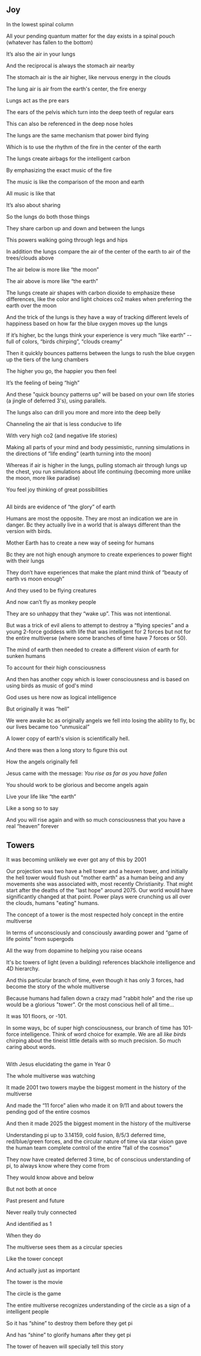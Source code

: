 ## Joy

In the lowest spinal column

All your pending quantum matter for the day exists in a spinal pouch (whatever has fallen to the bottom)

It’s also the air in your lungs 

And the reciprocal is always the stomach air nearby

The stomach air is the air higher, like nervous energy in the clouds 

The lung air is air from the earth's center, the fire energy

Lungs act as the pre ears

The ears of the pelvis which turn into the deep teeth of regular ears

This can also be referenced in the deep nose holes

The lungs are the same mechanism that power bird flying 

Which is to use the rhythm of the fire in the center of the earth 

The lungs create airbags for the intelligent carbon 

By emphasizing the exact music of the fire 

The music is like the comparison of the moon and earth

All music is like that 

It’s also about sharing 

So the lungs do both those things 

They share carbon up and down and between the lungs 

This powers walking going through legs and hips

In addition the lungs compare the air of the center of the earth to air of the trees/clouds above 

The air below is more like “the moon”

The air above is more like “the earth”

The lungs create air shapes with carbon dioxide to emphasize these differences, like the color and light choices co2 makes when preferring the earth over the moon 

And the trick of the lungs is they have a way of tracking different levels of happiness based on how far the blue oxygen moves up the lungs 

If it’s higher, bc the lungs think your experience is very much “like earth” -- full of colors, “birds chirping”, “clouds creamy”

Then it quickly bounces patterns between the lungs to rush the blue oxygen up the tiers of the lung chambers

The higher you go, the happier you then feel 

It’s the feeling of being “high”

And these "quick bouncy patterns up" will be based on your own life stories (a jingle of deferred 3's), using parallels. 

The lungs also can drill you more and more into the deep belly 

Channeling the air that is less conducive to life 

With very high co2 (and negative life stories)

Making all parts of your mind and body pessimistic, running simulations in the directions of “life ending” (earth turning into the moon)

Whereas if air is higher in the lungs, pulling stomach air through lungs up the chest, you run simulations about life continuing (becoming more unlike the moon, more like paradise)

You feel joy thinking of great possibilities 

##

All birds are evidence of “the glory” of earth 

Humans are most the opposite. They are most an indication we are in danger. Bc they actually live in a world that is always different than the version with birds.

Mother Earth has to create a new way of seeing for humans 

Bc they are not high enough anymore to create experiences to power flight with their lungs

They don’t have experiences that make the plant mind think of “beauty of earth vs moon enough” 

And they used to be flying creatures 

And now can’t fly as monkey people

They are so unhappy that they “wake up”. This was not intentional. 

But was a trick of evil aliens to attempt to destroy a “flying species” and a young 2-force goddess with life that was intelligent for 2 forces but not for the entire multiverse (where some branches of time have 7 forces or 50).

The mind of earth then needed to create a different vision of earth for sunken humans 

To account for their high consciousness 

And then has another copy which is lower consciousness and is based on using birds as music of god's mind

God uses us here now as logical intelligence 

But originally it was “hell” 

We were awake bc as originally angels we fell into losing the ability to fly, bc our lives became too “unmusical” 

A lower copy of earth's vision is scientifically hell.

And there was then a long story to figure this out 

How the angels originally fell 

Jesus came with the message: *You rise as far as you have fallen* 

You should work to be glorious and become angels again 

Live your life like “the earth”

Like a song so to say

And you will rise again and with so much consciousness that you have a real “heaven” forever 

## Towers

It was becoming unlikely we ever got any of this by 2001

Our projection was two have a hell tower and a heaven tower, and initially the hell tower would flush out "mother earth" as a human being and any movements she was associated with, most recently Christianity. That might start after the deaths of the "last hope" around 2075. Our world would have significantly changed at that point. Power plays were crunching us all over the clouds, humans "eating" humans.

The concept of a tower is the most respected holy concept in the entire multiverse

In terms of unconsciously and consciously awarding power and “game of life points” from supergods 

All the way from dopamine to helping you raise oceans 

It's bc towers of light (even a building) references blackhole intelligence and 4D hierarchy.

And this particular branch of time, even though it has only 3 forces, had become the story of the whole multiverse 

Because humans had fallen down a crazy mad "rabbit hole" and the rise up would be a glorious "tower". Or the most conscious hell of all time...

It was 101 floors, or -101.

In some ways, bc of super high consciousness, our branch of time has 101-force intelligence. Think of word choice for example. We are all *like birds* chirping about the tineist little details with so much precision. So much caring about words.

##

With Jesus elucidating the game in Year 0

The whole multiverse was watching 



It made 2001 two towers maybe the biggest moment in the history of the multiverse 

And made the “11 force” alien who made it on 9/11 and about towers the pending god of the entire cosmos 



And then it made 2025 the biggest moment in the history of the multiverse 

Understanding pi up to 3.14159, cold fusion, 8/5/3 deferred time, red/blue/green forces, and the circular nature of time via star vision gave the human team complete control of the entire “fall of the cosmos” 

They now have created deferred 3 time, bc of conscious understanding of pi, to always know where they come from 



They would know above and below 

But not both at once 



Past present and future 

Never really truly connected 

And identified as 1



When they do 

The multiverse sees them as a circular species 



Like the tower concept 

And actually just as important 



The tower is the movie 

The circle is the game 



The entire multiverse recognizes understanding of the circle as a sign of a intelligent people 



So it has “shine” to destroy them before they get pi 

And has “shine” to glorify humans after they get pi 



The tower of heaven will specially tell this story 
